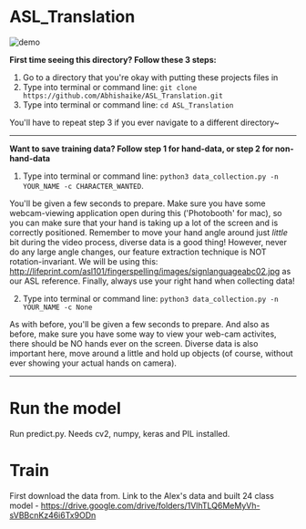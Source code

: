 # ASL_Translation
![demo](https://user-images.githubusercontent.com/20051469/38962344-7511cd4c-4332-11e8-8666-f1485ca24ee7.gif)

**First time seeing this directory? Follow these 3 steps:**
1. Go to a directory that you're okay with putting these projects files in 
2. Type into terminal or command line: ```git clone https://github.com/Abhishaike/ASL_Translation.git```
3. Type into terminal or command line: ```cd ASL_Translation```

You'll have to repeat step 3 if you ever navigate to a different directory~


***************************************


**Want to save training data? Follow step 1 for hand-data, or step 2 for non-hand-data**
1. Type into terminal or command line: ```python3 data_collection.py -n YOUR_NAME -c CHARACTER_WANTED```. 

You'll be given a few seconds to prepare. Make sure you have some webcam-viewing application open during this ('Photobooth' for mac), so you can make sure that your hand is taking up a lot of the screen and is correctly positioned. Remember to move your hand angle around just *little* bit during the video process, diverse data is a good thing! However, never do any large angle changes, our feature extraction technique is NOT rotation-invariant. We will be using this: http://lifeprint.com/asl101/fingerspelling/images/signlanguageabc02.jpg as our ASL reference. Finally, always use your right hand when collecting data!


2. Type into terminal or command line: ```python3 data_collection.py -n YOUR_NAME -c None```

As with before, you'll be given a few seconds to prepare. And also as before, make sure you have some way to view your web-cam activites, there should be NO hands ever on the screen. Diverse data is also important here, move around a little and hold up objects (of course, without ever showing your actual hands on camera). 


***************************************

# Run the model

Run predict.py.
Needs cv2, numpy, keras and PIL installed.

# Train

First download the data from.
Link to the Alex's data and built 24 class model  - https://drive.google.com/drive/folders/1VlhTLQ6MeMyVh-sVBBcnKz46i6Tx9ODn	